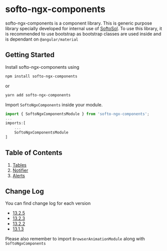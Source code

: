 # softo-ngx-components

softo-ngx-components is a component library.
This is generic purpose library specially developed for internal use of [SoftoSol](https://www.softosol.com).
To use this library, it is recommended to use bootstrap as bootstrap classes are used inside and is dependant on `@angular/material`

## Getting Started

Install softo-ngx-components using

```` bash
npm install softo-ngx-components
````

or  

```` bash
yarn add softo-ngx-components
````

Import `SoftoNgxComponents` inside your module.

```` Typescript
import { SoftoNgxComponentsModule } from 'softo-ngx-components';
...
imports:[
    ...
    SoftoNgxComponentsModule
]
````

## Table of Contents

1. [Tables](https://github.com/SoftoSol/softo-ngx-components/blob/main/documentation/tables/table-sortable.md)
1. [Notifier](https://github.com/SoftoSol/softo-ngx-components/blob/main/documentation/services/notifier.md)
1. [Alerts](https://github.com/SoftoSol/softo-ngx-components/blob/main/documentation/services/softo-alert.md)

## Change Log

You can find change log for each version

- [13.2.5](https://github.com/SoftoSol/softo-ngx-components/blob/main/documentation/changelog/13.2.5.md)
- [13.2.3](https://github.com/SoftoSol/softo-ngx-components/blob/main/documentation/changelog/13.2.3.md)
- [13.2.2](https://github.com/SoftoSol/softo-ngx-components/blob/main/documentation/changelog/13.2.2.md)
- [13.1.3](https://github.com/SoftoSol/softo-ngx-components/blob/main/documentation/changelog/13.1.3.md)  

Please also remember to import `BrowserAnimationModule` along with `SoftoNgxComponents`  
